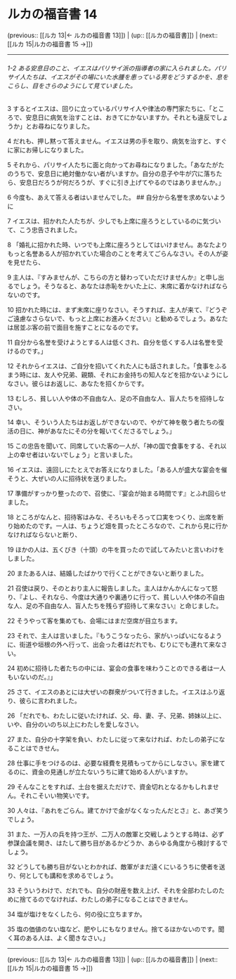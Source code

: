 # ルカの福音書 14

(previous:: [[ルカ 13|← ルカの福音書 13]]) | (up:: [[ルカの福音書]]) | (next:: [[ルカ 15|ルカの福音書 15 →]])

***
###### 1-2 ある安息日のこと、イエスはパリサイ派の指導者の家に入られました。パリサイ人たちは、イエスがその場にいた水腫を患っている男をどうするかを、息をこらし、目をさらのようにして見ていました。 

3 するとイエスは、回りに立っているパリサイ人や律法の専門家たちに、「ところで、安息日に病気を治すことは、おきてにかないますか。それとも違反でしょうか」とお尋ねになりました。 

4 だれも、押し黙って答えません。イエスは男の手を取り、病気を治すと、すぐに家にお帰しになりました。 

5 それから、パリサイ人たちに面と向かってお尋ねになりました。「あなたがたのうちで、安息日に絶対働かない者がいますか。自分の息子や牛が穴に落ちたら、安息日だろうが何だろうが、すぐに引き上げてやるのではありませんか。」 

6 今度も、あえて答える者はいませんでした。 ## 自分から名誉を求めないように 

7 イエスは、招かれた人たちが、少しでも上席に座ろうとしているのに気づいて、こう忠告されました。 

8 「婚礼に招かれた時、いつでも上席に座ろうとしてはいけません。あなたよりもっと名誉ある人が招かれていた場合のことを考えてごらんなさい。その人が姿を見せたら、 

9 主人は、『すみませんが、こちらの方と替わっていただけませんか』と申し出るでしょう。そうなると、あなたは赤恥をかいた上に、末席に着かなければならないのです。 

10 招かれた時には、まず末席に座りなさい。そうすれば、主人が来て、『どうぞご遠慮なさらないで、もっと上席にお進みください』と勧めるでしょう。あなたは居並ぶ客の前で面目を施すことになるのです。 

11 自分から名誉を受けようとする人は低くされ、自分を低くする人は名誉を受けるのです。」 

12 それからイエスは、ご自分を招いてくれた人にも話されました。「食事をふるまう時には、友人や兄弟、親類、それにお金持ちの知人などを招かないようにしなさい。彼らはお返しに、あなたを招くからです。 

13 むしろ、貧しい人や体の不自由な人、足の不自由な人、盲人たちを招待しなさい。 

14 幸い、そういう人たちはお返しができないので、やがて神を敬う者たちの復活の日に、神があなたにその分を報いてくださるでしょう。」 

15 この忠告を聞いて、同席していた客の一人が、「神の国で食事をする、それ以上の幸せ者はいないでしょう」と言いました。 

16 イエスは、遠回しにたとえでお答えになりました。「ある人が盛大な宴会を催そうと、大ぜいの人に招待状を送りました。 

17 準備がすっかり整ったので、召使に、『宴会が始まる時間です』とふれ回らせました。 

18 ところがなんと、招待客はみな、そろいもそろって口実をつくり、出席を断り始めたのです。一人は、ちょうど畑を買ったところなので、これから見に行かなければならないと断り、 

19 ほかの人は、五くびき（十頭）の牛を買ったので試してみたいと言いわけをしました。 

20 またある人は、結婚したばかりで行くことができないと断りました。 

21 召使は戻り、そのとおり主人に報告しました。主人はかんかんになって怒り、『よし、それなら、今度は大通りや裏通りに行って、貧しい人や体の不自由な人、足の不自由な人、盲人たちを残らず招待して来なさい』と命じました。 

22 そうやって客を集めても、会場にはまだ空席が目立ちます。 

23 それで、主人は言いました。『もうこうなったら、家がいっぱいになるように、街道や垣根の外へ行って、出会った者はだれでも、むりにでも連れて来なさい。 

24 初めに招待した者たちの中には、宴会の食事を味わうことのできる者は一人もいないのだ。』」 

25 さて、イエスのあとには大ぜいの群衆がついて行きました。イエスはふり返り、彼らに言われました。 

26 「だれでも、わたしに従いたければ、父、母、妻、子、兄弟、姉妹以上に、いや、自分のいのち以上にわたしを愛しなさい。 

27 また、自分の十字架を負い、わたしに従って来なければ、わたしの弟子になることはできせん。 

28 仕事に手をつけるのは、必要な経費を見積もってからにしなさい。家を建てるのに、資金の見通しが立たないうちに建て始める人がいますか。 

29 そんなことをすれば、土台を据えただけで、資金切れとなるかもしれません。それこそいい物笑いです。 

30 人々は、『あれをごらん。建てかけで金がなくなったんだとさ』と、あざ笑うでしょう。 

31 また、一万人の兵を持つ王が、二万人の敵軍と交戦しようとする時は、必ず参謀会議を開き、はたして勝ち目があるかどうか、あらゆる角度から検討するでしょう。 

32 どうしても勝ち目がないとわかれば、敵軍がまだ遠くにいるうちに使者を送り、何としても講和を求めるでしょう。 

33 そういうわけで、だれでも、自分の財産を数え上げ、それを全部わたしのために捨てるのでなければ、わたしの弟子になることはできません。 

34 塩が塩けをなくしたら、何の役に立ちますか。 

35 塩の価値のない塩など、肥やしにもなりません。捨てるほかないのです。聞く耳のある人は、よく聞きなさい。」

***

(previous:: [[ルカ 13|← ルカの福音書 13]]) | (up:: [[ルカの福音書]]) | (next:: [[ルカ 15|ルカの福音書 15 →]])
